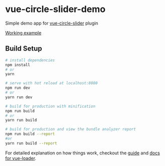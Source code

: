 # vue-circle-slider-demo

Simple demo app for [vue-circle-slider](https://github.com/vuedev-com/vue-circle-slider) plugin

[Working example](https://vuedev-com.github.io/vue-circle-slider-demo/)

## Build Setup

``` bash
# install dependencies
npm install
# or
yarn

# serve with hot reload at localhost:8080
npm run dev
# or
yarn run dev

# build for production with minification
npm run build
# or
yarn run build

# build for production and view the bundle analyzer report
npm run build --report
#or
yarn run build --report
```

For detailed explanation on how things work, checkout the [guide](http://vuejs-templates.github.io/webpack/) and [docs for vue-loader](http://vuejs.github.io/vue-loader).
